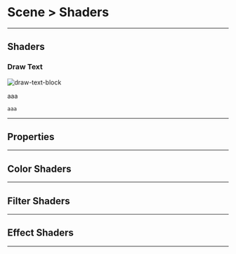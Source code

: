 # Scene > Shaders

***

## Shaders

### Draw Text

![draw-text-block](http://static.stencyl.com/pedia2/block-images/9%20-%20Drawing/0%20-%20Drawing/draw-text.png)

aaa

```
aaa
```

***

## Properties

***

## Color Shaders

***

## Filter Shaders

***

## Effect Shaders

***
